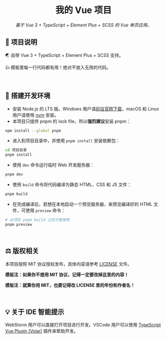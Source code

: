 <h1 align="center">我的 Vue 项目</h1>
<p align="center"><i>基于 Vue 3 + TypeScript + Element Plus + SCSS 的 Vue 单页应用。</i></p>

## 📖 项目说明

🌏 自带 Vue 3 + TypeScript + Element Plus + SCSS 支持。

👍 模板里每一行代码都有用！绝对不放入无用的代码。

<br>

## 💼 搭建开发环境

- 安装 Node.js 的 LTS 版。Windows 用户请[前往官网下载](https://nodejs.org/zh-cn/download)，macOS 和 Linux 用户请使用 [nvm](https://github.com/nvm-sh/nvm) 安装。
- 本项目只提供 pnpm 的 lock file，所以<b>强烈建议</b>安装 pnpm：

```bash
npm install --global pnpm
```

- 进入到项目目录中，并使用 `pnpm install` 安装依赖包：

```bash
cd 项目目录
pnpm install
```

- 使用 `dev` 命令运行临时 Web 开发服务器：

```bash
pnpm dev
```

- 使用 `build` 命令将代码编译为静态 HTML、CSS 和 JS 文件：

```bash
pnpm build
```

- 在完成编译后，若想在本地启动一个预览服务器，来预览编译好的 HTML 文件，可使用 `preview` 命令：

```bash
# 必须在 pnpm build 之后才能使用
pnpm preview
```

<br>

## ⚖️ 版权相关

本项目按照 MIT 协议授权发布，具体内容请参考 [LICENSE](LICENSE) 文件。

**模板注：如果你不想用 MIT 协议，记得一定要改掉这里的内容！**

**模板注：就算你用 MIT，也要记得改 LICENSE 里的年份和作者名！**

<br>

## 💡 关于 IDE 智能提示

WebStorm 用户可以直接打开项目进行开发。VSCode 用户可以使用 [TypeScript Vue Plugin (Volar)](https://marketplace.visualstudio.com/items?itemName=Vue.vscode-typescript-vue-plugin) 插件来帮助开发。
